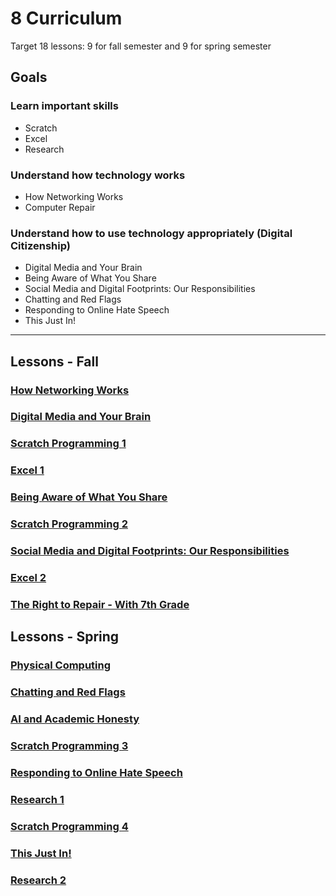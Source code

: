# 8 Curriculum

Target 18 lessons: 9 for fall semester and 9 for spring semester

## Goals

### Learn important skills

* Scratch
* Excel
* Research

### Understand how technology works

* How Networking Works
* Computer Repair

### Understand how to use technology appropriately (Digital Citizenship)

* Digital Media and Your Brain
* Being Aware of What You Share
* Social Media and Digital Footprints: Our Responsibilities
* Chatting and Red Flags
* Responding to Online Hate Speech
* This Just In!

---

## Lessons - Fall

### [How Networking Works](how_networking_works.md)

### [Digital Media and Your Brain](digital_media_and_your_brain.md)

### [Scratch Programming 1](scratch_1.md)

### [Excel 1](excel_1.md)

### [Being Aware of What You Share](being_aware_of_what_you_share.md)

### [Scratch Programming 2](scratch_2.md)

### [Social Media and Digital Footprints: Our Responsibilities](social_media_and_digital_footprints.md)

### [Excel 2](excel_2.md)

### [The Right to Repair - With 7th Grade](the_right_to_repair.md)


## Lessons - Spring

### [Physical Computing](physical_computing.md)

### [Chatting and Red Flags](chatting_and_red_flags.md)

### [AI and Academic Honesty](ai_and_academic_honesty.md)

### [Scratch Programming 3](scratch_3.md)

### [Responding to Online Hate Speech](responding_to_online_hate_speech.md)

### [Research 1](research_1,md)

### [Scratch Programming 4](scratch_4.md)

### [This Just In!](this_just_in.md)

### [Research 2](research_2.md)

